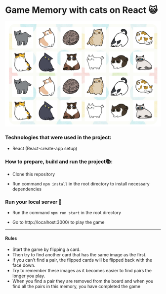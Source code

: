# Game Memory with cats on React 😺
![alt image screenshot](./src/Assets/Screenshot_1.png)
### Technologies that were used in the project:
* React (React-create-app setup)

### How to prepare, build and run the project📚:
* Clone this repository

* Run command `npm install` in the root directory to install necessary dependencies

### Run your local server 🚀
* Run the command `npm run start` in the root directory

* Go to http://localhost:3000/ to play the game

---
#### Rules

* Start the game by flipping a card. 
* Then try to find another card that has the same image as the first. 
* If you can't find a pair, the flipped cards will be flipped back with the face down. 
* Try to remember these images as it becomes easier to find pairs the longer you play. 
* When you find a pair they are removed from the board and when you find all the pairs in this memory, you have completed the game

